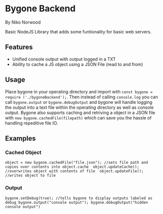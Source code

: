 # Bygone Backend
By Niko Norwood

Basic NodeJS Library that adds some funtionality for basic web servers.

## Features
  * Unified console output with output logged in a TXT
  * Ability to cache a JS object using a JSON File (read to and from)

## Usage
Place bygone in your operating directory and import with `const bygone = require ('./bygoneBackend');`. Then instead of calling `console.log` you can call `bygone.output` or `bygone.debugOutput` and bygone will handle logging the output into a text file within the operating directory as well as console output. Bygone also supports caching and retriving a object in a JSON file with `new bygone.cachedFile(filepath)` which can save you the hassle of handling repeditive file IO.

## Examples
### Cached Object
`object = new bygone.cachedFile("file.json"); //sets file path and copies over contents into object.cache 
object.updateCache(); //overwrites object with contents of file 
object.updateFile(); //writes object to file`
### Output
`bygone.setDebug(true); //tells bygone to display outputs labeled as debug
bygone.output("console output");
bygone.debugOutput("hidden console output")`
